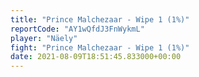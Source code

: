 ```yaml
---
title: "Prince Malchezaar - Wipe 1 (1%)"
reportCode: "AY1wQfdJ3FnWykmL"
player: "Näely"
fight: "Prince Malchezaar - Wipe 1 (1%)"
date: 2021-08-09T18:51:45.833000+00:00
---
```

